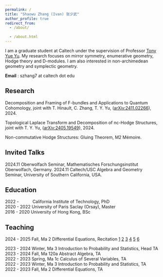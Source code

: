 ```yaml
---
permalink: /
title: "Shaowu Zhang (Ivan) 张少武"
author_profile: true
redirect_from: 
  - /about/
  
  - /about.html
---
```


I am a graduate student at Caltech under the supervision of Professor [Tony Yue Yu](https://tyy.caltech.edu/). My research focuses on mirror symmetry, enumerative geometry, Hodge theory and D-modules. I am also interested in non-archimedean geometry and symplectic geometry. 

**Email** : szhang7 at caltech dot edu


Research
------
Decomposition and Framing of F-bundles and Applications to Quantum Cohomology, joint with T. Hinault, C. Zhang, T. Y. Yu, ([arXiv:2411.02266](https://arxiv.org/pdf/2411.02266)), 2024.

Topological Laplace Transform and Decomposition of nc-Hodge Structures, joint with T. Y. Yu, ([arXiv:2405.19549](https://arxiv.org/pdf/2405.19549)), 2024.

Non-commutative Hodge Structures: Gluing Theorem, M2 Mémoire.


Invited Talks
------

2024.11 Oberwolfach Seminar, Mathematisches Forschungsinstitut Oberwolfach, Germany.
2024.11 Caltech/USC Algebra and Geometry Seminar, University of Southern California, USA.


Education
------
2022 -  &nbsp;&nbsp;&nbsp;&nbsp;&nbsp;&nbsp;&nbsp;&nbsp;&nbsp;<span style="margin-right: 2px;"></span> California Institute of Technology, PhD  <br>
2020 - 2022 University of Paris Saclay (Orsay), Master <br>
2016 - 2020 University of Hong Kong, BSc <be>


Teaching
------
2024 - 2025 Fall, Ma 2 Differential Equations, Recitation <a href="2024_ma2_recitation/2024 Ma 2 rec1.pdf" target="_blank">1</a> <a href="2024_ma2_recitation/2024 Ma 2 rec2.pdf" target="_blank">2</a> <a href="2024_ma2_recitation/2024 Ma 2 rec3.pdf" target="_blank">3</a> <a href="2024_ma2_recitation/2024 Ma 2 rec4.pdf" target="_blank">4</a> <a href="2024_ma2_recitation/2024 Ma 2 rec5.pdf" target="_blank">5</a> <a href="2024_ma2_recitation/2024 Ma 2 rec6.pdf" target="_blank">6</a> 

2023 - 2024 Winter, Ma 3 Introduction to Probability and Statistics, Head TA <br> 
2023 - 2024 Fall, Ma 120a Abstract Algebra, TA <br> 
2022 - 2023 Spring, Ma 1c Calculus of Several Variables, TA <br> 
2022 - 2023 Winter, Ma 3 Introduction to Probability and Statistics, TA<br> 
2022 - 2023 Fall, Ma 2 Differential Equations, TA 


<div style="position: absolute; bottom: 0; right: 0; width: 150px; height: 150px; overflow: hidden;">
    <script type="text/javascript" id="clustrmaps" src="//clustrmaps.com/map_v2.js?d=tJCzo5Z4VxWGoLMIi2qWfQJGmld6YScoEBXR1XMhch0&cl=ffffff&w=a"></script>
</div>
